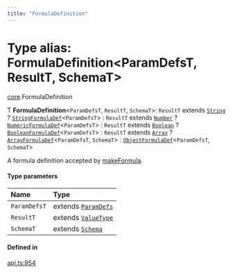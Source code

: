 ```yaml
---
title: "FormulaDefinition"
---
```

# Type alias: FormulaDefinition<ParamDefsT, ResultT, SchemaT\>

[core](../modules/core.md).FormulaDefinition

Ƭ **FormulaDefinition**<`ParamDefsT`, `ResultT`, `SchemaT`\>: `ResultT` extends [`String`](../enums/core.ValueType.md#string) ? [`StringFormulaDef`](core.StringFormulaDef.md)<`ParamDefsT`\> : `ResultT` extends [`Number`](../enums/core.ValueType.md#number) ? [`NumericFormulaDef`](core.NumericFormulaDef.md)<`ParamDefsT`\> : `ResultT` extends [`Boolean`](../enums/core.ValueType.md#boolean) ? [`BooleanFormulaDef`](core.BooleanFormulaDef.md)<`ParamDefsT`\> : `ResultT` extends [`Array`](../enums/core.ValueType.md#array) ? [`ArrayFormulaDef`](core.ArrayFormulaDef.md)<`ParamDefsT`, `SchemaT`\> : [`ObjectFormulaDef`](core.ObjectFormulaDef.md)<`ParamDefsT`, `SchemaT`\>

A formula definition accepted by [makeFormula](../functions/core.makeFormula.md).

#### Type parameters

| Name | Type |
| :------ | :------ |
| `ParamDefsT` | extends [`ParamDefs`](core.ParamDefs.md) |
| `ResultT` | extends [`ValueType`](../enums/core.ValueType.md) |
| `SchemaT` | extends [`Schema`](core.Schema.md) |

#### Defined in

[api.ts:954](https://github.com/coda/packs-sdk/blob/main/api.ts#L954)
